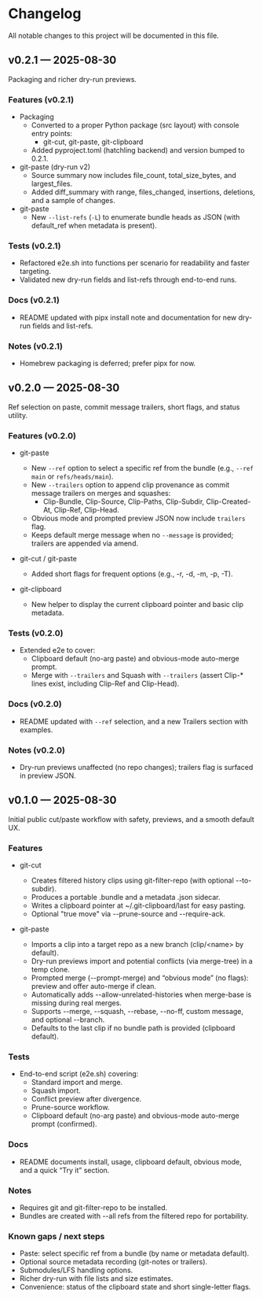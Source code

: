 # Changelog

All notable changes to this project will be documented in this file.

## v0.2.1 — 2025-08-30

Packaging and richer dry-run previews.

### Features (v0.2.1)

- Packaging
  - Converted to a proper Python package (src layout) with console entry points:
    - git-cut, git-paste, git-clipboard
  - Added pyproject.toml (hatchling backend) and version bumped to 0.2.1.
- git-paste (dry-run v2)
  - Source summary now includes file_count, total_size_bytes, and largest_files.
  - Added diff_summary with range, files_changed, insertions, deletions, and a sample of changes.
- git-paste
  - New `--list-refs` (`-L`) to enumerate bundle heads as JSON (with default_ref when metadata is present).

### Tests (v0.2.1)

- Refactored e2e.sh into functions per scenario for readability and faster targeting.
- Validated new dry-run fields and list-refs through end-to-end runs.

### Docs (v0.2.1)

- README updated with pipx install note and documentation for new dry-run fields and list-refs.

### Notes (v0.2.1)

- Homebrew packaging is deferred; prefer pipx for now.

## v0.2.0 — 2025-08-30

Ref selection on paste, commit message trailers, short flags, and status utility.

### Features (v0.2.0)

- git-paste
  - New `--ref` option to select a specific ref from the bundle (e.g., `--ref main` or `refs/heads/main`).
  - New `--trailers` option to append clip provenance as commit message trailers on merges and squashes:
    - Clip-Bundle, Clip-Source, Clip-Paths, Clip-Subdir, Clip-Created-At, Clip-Ref, Clip-Head.
  - Obvious mode and prompted preview JSON now include `trailers` flag.
  - Keeps default merge message when no `--message` is provided; trailers are appended via amend.

- git-cut / git-paste
  - Added short flags for frequent options (e.g., -r, -d, -m, -p, -T).

- git-clipboard
  - New helper to display the current clipboard pointer and basic clip metadata.

### Tests (v0.2.0)

- Extended e2e to cover:
  - Clipboard default (no-arg paste) and obvious-mode auto-merge prompt.
  - Merge with `--trailers` and Squash with `--trailers` (assert Clip-* lines exist, including Clip-Ref and Clip-Head).

### Docs (v0.2.0)

- README updated with `--ref` selection, and a new Trailers section with examples.

### Notes (v0.2.0)

- Dry-run previews unaffected (no repo changes); trailers flag is surfaced in preview JSON.


## v0.1.0 — 2025-08-30

Initial public cut/paste workflow with safety, previews, and a smooth default UX.

 
### Features

- git-cut
  - Creates filtered history clips using git-filter-repo (with optional --to-subdir).
  - Produces a portable .bundle and a metadata .json sidecar.
  - Writes a clipboard pointer at ~/.git-clipboard/last for easy pasting.
  - Optional "true move" via --prune-source and --require-ack.

- git-paste
  - Imports a clip into a target repo as a new branch (clip/\<name\> by default).
  - Dry-run previews import and potential conflicts (via merge-tree) in a temp clone.
  - Prompted merge (--prompt-merge) and “obvious mode” (no flags): preview and offer auto-merge if clean.
  - Automatically adds --allow-unrelated-histories when merge-base is missing during real merges.
  - Supports --merge, --squash, --rebase, --no-ff, custom message, and optional --branch.
  - Defaults to the last clip if no bundle path is provided (clipboard default).

### Tests

- End-to-end script (e2e.sh) covering:
  - Standard import and merge.
  - Squash import.
  - Conflict preview after divergence.
  - Prune-source workflow.
  - Clipboard default (no-arg paste) and obvious-mode auto-merge prompt (confirmed).

### Docs

- README documents install, usage, clipboard default, obvious mode, and a quick “Try it” section.

### Notes

- Requires git and git-filter-repo to be installed.
- Bundles are created with --all refs from the filtered repo for portability.

### Known gaps / next steps

- Paste: select specific ref from a bundle (by name or metadata default).
- Optional source metadata recording (git-notes or trailers).
- Submodules/LFS handling options.
- Richer dry-run with file lists and size estimates.
- Convenience: status of the clipboard state and short single-letter flags.
